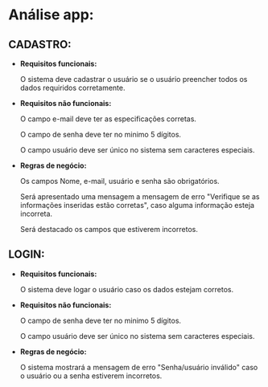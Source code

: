 # Análise app:
## CADASTRO:

- __Requisitos funcionais:__

	O sistema deve cadastrar o usuário se o usuário preencher todos os dados requiridos corretamente.

- __Requisitos não funcionais:__

	O campo e-mail deve ter as especificações corretas.

	O campo de senha deve ter no minimo 5 dígitos.

	O campo usuário deve ser único no sistema sem caracteres especiais.

- __Regras de negócio:__

	Os campos Nome, e-mail, usuário e senha são obrigatórios.

	Será apresentado uma mensagem a mensagem de erro "Verifique se as informações inseridas estão corretas", caso alguma informação esteja incorreta.

	Será destacado os campos que estiverem incorretos.

## LOGIN:

- __Requisitos funcionais:__

	O sistema deve logar o usuário caso os dados estejam corretos.

- __Requisitos não funcionais:__

	O campo de senha deve ter no minimo 5 dígitos.

	O campo usuário deve ser único no sistema sem caracteres especiais.

- __Regras de negócio:__

	O sistema mostrará a mensagem de erro "Senha/usuário inválido" caso o usuário ou a senha estiverem incorretos.
